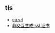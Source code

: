 ## tls

- [ca.srl](https://community.broadcom.com/communities/community-home/librarydocuments/viewdocument?DocumentKey=ca52a53d-01dc-4210-bb04-101a0a42e0d9)
- [非交互生成 ssl 证书](https://blog.csdn.net/liumiaocn/article/details/103529267)
